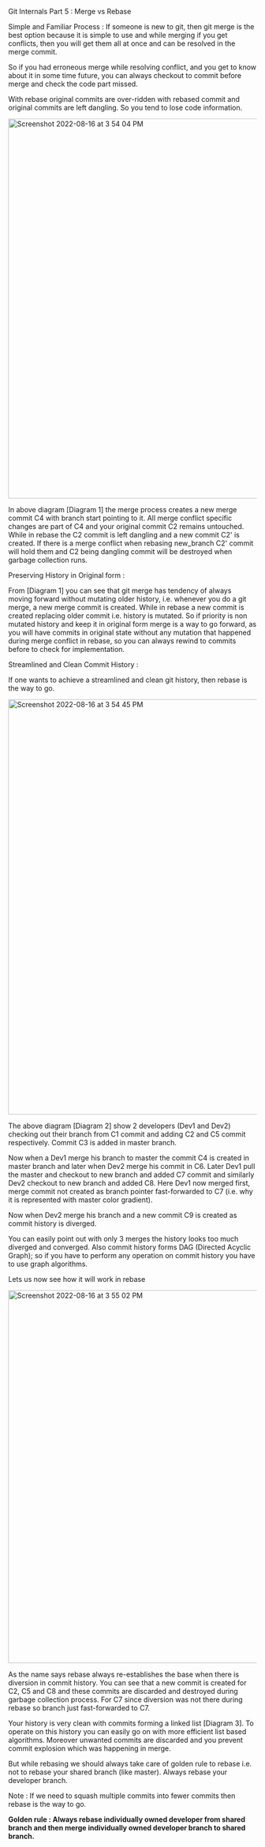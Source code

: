 Git Internals Part 5 : Merge vs Rebase

Simple and Familiar Process : If someone is new to git, then git merge is the best option because it is simple to use and while merging if you get conflicts, then you will get them all at once and can be resolved in the merge commit.

So if you had erroneous merge while resolving conflict, and you get to know about it in some time future, you can always checkout to commit before merge and check the code part missed.

With rebase original commits are over-ridden with rebased commit and original commits are left dangling. So you tend to lose code information.

<img width="770" alt="Screenshot 2022-08-16 at 3 54 04 PM" src="https://user-images.githubusercontent.com/99721005/184857415-c022abf0-a35b-415b-b8f3-d531d112c349.png">

In above diagram [Diagram 1] the merge process creates a new merge commit C4 with branch start pointing to it. All merge conflict specific changes are part of C4 and your original commit C2 remains untouched.
While in rebase the C2 commit is left dangling and a new commit C2' is created. If there is a merge conflict when rebasing new_branch C2' commit will hold them and C2 being dangling commit will be destroyed when garbage collection runs.

Preserving History in Original form :

From [Diagram 1] you can see that git merge has tendency of always moving forward without mutating older history, i.e. whenever you do a git merge, a new merge commit is created.
While in rebase a new commit is created replacing older commit i.e. history is mutated.
So if priority is non mutated history and keep it in original form merge is a way to go forward, as you will have commits in original state without any mutation that happened during merge conflict in rebase, so you can always rewind to commits before to check for implementation.

Streamlined and Clean Commit History :

If one wants to achieve a streamlined and clean git history, then rebase is the way to go.


<img width="842" alt="Screenshot 2022-08-16 at 3 54 45 PM" src="https://user-images.githubusercontent.com/99721005/184857532-fae4d17b-e42e-4ee0-95fd-485315f12441.png">



The above diagram [Diagram 2] show 2 developers (Dev1 and Dev2) checking out their branch from C1 commit and adding C2 and C5 commit respectively. Commit C3 is added in master branch.

Now when a Dev1 merge his branch to master the commit C4 is created in master branch and later when Dev2 merge his commit in C6.
Later Dev1 pull the master and checkout to new branch and added C7 commit and similarly Dev2 checkout to new branch and added C8. Here Dev1 now merged first, merge commit not created as branch pointer fast-forwarded to C7 (i.e. why it is represented with master color gradient).

Now when Dev2 merge his branch and a new commit C9 is created as commit history is diverged.

You can easily point out with only 3 merges the history looks too much diverged and converged. Also commit history forms DAG (Directed Acyclic Graph); so if you have to perform any operation on commit history you have to use graph algorithms.

Lets us now see how it will work in rebase

<img width="756" alt="Screenshot 2022-08-16 at 3 55 02 PM" src="https://user-images.githubusercontent.com/99721005/184857572-03de7424-d5c2-4e9c-946e-7db81403566a.png">


As the name says rebase always re-establishes the base when there is diversion in commit history. You can see that a new commit is created for C2, C5 and C8 and these commits are discarded and destroyed during garbage collection process. For C7 since diversion was not there during rebase so branch just fast-forwarded to C7.

Your history is very clean with commits forming a linked list [Diagram 3]. To operate on this history you can easily go on with more efficient list based algorithms.
Moreover unwanted commits are discarded and you prevent commit explosion which was happening in merge.

But while rebasing we should always take care of golden rule to rebase i.e. not to rebase your shared branch (like master). Always rebase your developer branch.

Note : If we need to squash multiple commits into fewer commits then rebase is the way to go.

**Golden rule : Always rebase individually owned developer from shared branch and then merge individually owned developer branch to shared branch.**
